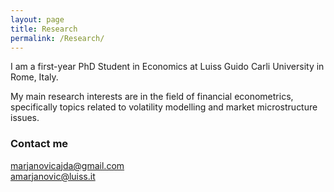 ```yaml
---
layout: page
title: Research
permalink: /Research/
---
```

I am a first-year PhD Student in Economics at Luiss Guido Carli University in Rome, Italy.

My main research interests are in the field of financial econometrics, specifically topics related to volatility modelling and market microstructure issues.


### Contact me
[marjanovicajda@gmail.com](mailto:marjanovicajda@gmail.com)  
[amarjanovic@luiss.it](mailto:amarjanovic@luiss.it)

